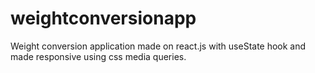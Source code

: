 # weightconversionapp
Weight conversion application made on react.js with useState hook and made responsive using css media queries.
